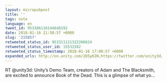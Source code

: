 ```yaml
---
layout: micropubpost
title: ''
tags: note
language: en
tweet_id: 953386116144648192
date: 2018-01-16 21:58:57 +0000
slug: '215857'
retweeted_status_id: 953311121322266624
retweeted_status_user_id: 15531582
retweeted_status_timestamp: 2018-01-16 17:00:57 +0000
expanded_urls: http://on.unity.com/2D5yKIN,https://twitter.com/unity3d/status/953311121322266625/video/1
---
```

RT @unity3d: Unity’s Demo Team, creators of Adam and The Blacksmith, are excited to announce Book of the Dead. This is a glimpse of what yo…
